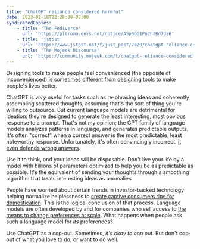 ```yaml
---
title: "ChatGPT reliance considered harmful"
date: 2023-02-18T22:28:09-08:00
syndicatedCopies:
    - title: 'The Fediverse'
      url: 'https://pleroma.envs.net/notice/ASpSGG1Pn2hTBd7dz6'
    - title: 'jstpst'
      url: 'https://www.jstpst.net/f/just_post/7820/chatgpt-reliance-considered-harmful'
    - title: 'The Mojeek Discourse'
      url: 'https://community.mojeek.com/t/chatgpt-reliance-considered-harmful/535'
---
```

Designing tools to make people feel convenienced (the opposite of inconvenienced) is sometimes different from designing tools to make people's lives better.

ChatGPT is _very_ useful for tasks such as re-phrasing ideas and coherently assembling scattered thoughts, assuming that's the sort of thing you're willing to outsource. But current language models are detrimental for ideation: they're designed to generate the least interesting, most obvious response to a prompt. That's not my opinion; the GPT family of language models analyzes patterns in language, and generates predictable outputs. It's often "correct" when a correct answer is the most predictable, least noteworthy response. Unfortunately, it's often convincingly incorrect: [it even defends wrong answers](https://simonwillison.net/2023/Feb/15/bing/#prompt-leaked).

Use it to think, and your ideas will be disposable. Don't live your life by a model with billions of parameters optimized to help you be as predictable as possible. It's the equivalent of sending your thoughts through a smoothing algorithm that treats interesting ideas as anomalies.

People have worried about certain trends in investor-backed technology helping normalize helplessness to [create captive consumers ripe for domestication](https://seirdy.one/posts/2021/01/27/whatsapp-and-the-domestication-of-users/). This is the logical conclusion of that process. Language models are often developed by and for companies who sell access to [the means to change preferences at scale](https://en.wikipedia.org/wiki/Online_advertising). What happens when people ask such a language model for _its_ preferences?

Use ChatGPT as a cop-out. Sometimes, _it's okay to cop out._ But don't cop-out of what you love to do, or want to do well.

